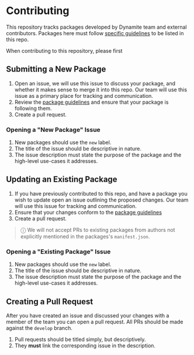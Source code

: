 # Contributing

This repository tracks packages developed by Dynamite team and external contributors. 
Packages here must follow [specific guidelines](package_guidelines.md) to be listed in this repo.

When contributing to this repository, please first 

## Submitting a New Package
1. Open an issue, we will use this issue to discuss your package, and whether it makes sense to merge it into this repo. Our team will use this issue as a primary place for tracking and communication.
2. Review the [package guidelines](package_guidelines.md) and ensure that your package is following them.
3. Create a pull request.

### Opening a "New Package" Issue
1. New packages should use the `new` label. 
2. The title of the issue should be descriptive in nature.
3. The issue description must state the purpose of the package and the high-level use-cases it addresses.


## Updating an Existing Package
1. If you have previously contributed to this repo, and have a package you wish to update open an issue outlining the proposed changes. Our team will use this issue for tracking and communication.
2. Ensure that your changes conform to the [package guidelines](package_guidelines.md)
3. Create a pull request.

> ⓘ We will not accept PRs to existing packages from authors not explicitly mentioned in the packages's `manifest.json`. 

### Opening a "Existing Package" Issue

1. New packages should use the `new` label. 
2. The title of the issue should be descriptive in nature.
3. The issue description must state the purpose of the package and the high-level use-cases it addresses.

## Creating a Pull Request

After you have created an issue and discussed your changes with a member of the team you can open a pull request.
All PRs should be made against the `develop` branch.

1. Pull requests should be titled simply, but descriptively. 
2. They **must** link the corresponding issue in the description.
